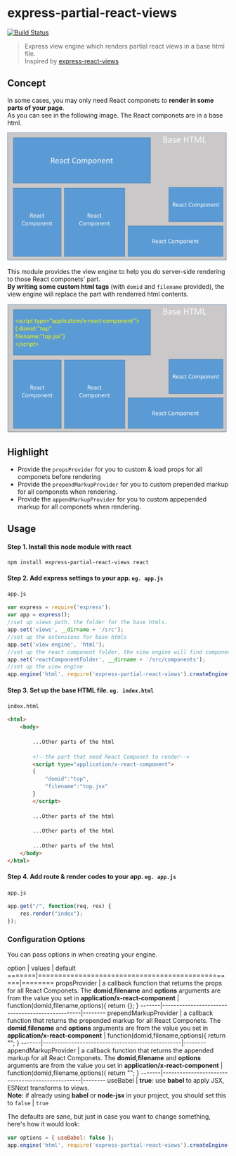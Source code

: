 # express-partial-react-views
[![Build Status](https://travis-ci.org/jaydenlin/express-partial-react-views.svg?branch=master)](https://travis-ci.org/jaydenlin/express-partial-react-views)
> Express view engine which renders partial react views in a base html file.   
> Inspired by [express-react-views](https://github.com/reactjs/express-react-views)

## Concept
In some cases, you may only need React componets to **render in some parts of your page**.      
As you can see in the following image. The React componets are in a base html.

<img src="https://raw.githubusercontent.com/jaydenlin/express-partial-react-views-doc/gh-pages/images/concept.png" width="500"/>    

This module provides the view engine to help you do server-side rendering to those React componets' part.   
**By writing some custom html tags** (with `domid` and `filename` provided), the view engine will replace the part with renderred html contents.

<img src="https://raw.githubusercontent.com/jaydenlin/express-partial-react-views-doc/gh-pages/images/conceptWithCode.png" width="500"/>

## Highlight
* Provide the `propsProvider` for you to custom & load props for all componets before rendering
* Provide the `prependMarkupProvider` for you to custom prepended markup for all componets when rendering.
* Provide the `appendMarkupProvider` for you to custom appepended markup for all componets when rendering.

## Usage

#### Step 1. Install this node module with react
```
npm install express-partial-react-views react
```

#### Step 2. Add express settings to your app. `eg. app.js`

`app.js`
```js
var express = require('express');
var app = express();
//set up views path. the folder for the base htmls.
app.set('views', __dirname + '/src'); 
//set up the extensions for base htmls
app.set('view engine', 'html');
//set up the react component folder. the view engine will find components from here.
app.set('reactComponentFolder', __dirname + '/src/components');
//set up the view engine
app.engine('html', require('express-partial-react-views').createEngine());
```

#### Step 3. Set up the base HTML file. `eg. index.html`

`index.html`
```html
<html>
	<body>
		
		...Other parts of the html	
		
		<!--the part that need React Componet to render-->
		<script type="application/x-react-component">
		{	
			"domid":"top",
			"filename":"top.jsx"
		}
		</script>

		...Other parts of the html

		...Other parts of the html

		...Other parts of the html
	</body>
</html>
```

#### Step 4. Add route & render codes to your app. `eg. app.js`
`app.js`
```js
app.get("/", function(req, res) {
	res.render("index");
});
```

### Configuration Options

You can pass options in when creating your engine.

option | values                                          | default
=======|=================================================|========
propsProvider | a callback function that returns the props for all React Componets. The **domid**,**filename** and **options** arguments are from the value you set in **application/x-react-component** | function(domid,filename,options){ return {}; }
-------|-------------------------------------------------|--------
prependMarkupProvider | a callback function that returns the prepended markup for all React Componets. The **domid**,**filename** and **options** arguments are from the value you set in **application/x-react-component** | function(domid,filename,options){ return ""; }
-------|-------------------------------------------------|--------
appendMarkupProvider | a callback function that returns the appended markup for all React Componets. The **domid**,**filename** and **options** arguments are from the value you set in **application/x-react-component** | function(domid,filename,options){ return ""; }
-------|-------------------------------------------------|--------
useBabel | **true**: use **babel** to apply JSX, ESNext transforms to views.<br>**Note:** if already using **babel** or **node-jsx** in your project, you should set this to `false` | `true`

The defaults are sane, but just in case you want to change something, here's how it would look:

```js
var options = { useBabel: false };
app.engine('html', require('express-partial-react-views').createEngine(options));
```
